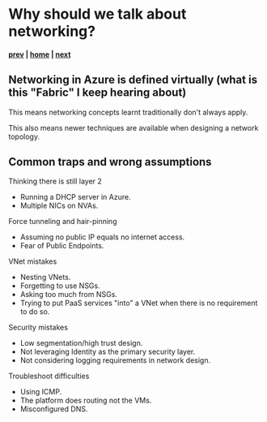 # Why should we talk about networking?

#### [prev](./readme.md) | [home](./readme.md)  | [next](.basics.md)

## Networking in Azure is defined virtually (what is this "Fabric" I keep hearing about)

This means networking concepts learnt traditionally don't always apply.

This also means newer techniques are available when designing a network topology.

## Common traps and wrong assumptions

Thinking there is still layer 2
- Running a DHCP server in Azure.
- Multiple NICs on NVAs.

Force tunneling and hair-pinning
- Assuming no public IP equals no internet access.
- Fear of Public Endpoints.

VNet mistakes
- Nesting VNets.
- Forgetting to use NSGs.
- Asking too much from NSGs.
- Trying to put PaaS services "into" a VNet when there is no requirement to do so.

Security mistakes
- Low segmentation/high trust design.
- Not leveraging Identity as the primary security layer.
- Not considering logging requirements in network design.


Troubleshoot difficulties
- Using ICMP.
- The platform does routing not the VMs.
- Misconfigured DNS.

